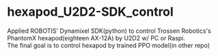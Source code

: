 # hexapod_U2D2-SDK_control
Applied ROBOTIS' Dynamixel SDK(python) to control Trossen Robotics's PhantomX hexapod(eighteen AX-12A) by U2D2 w/ PC or Raspi.<br>
The final goal is to control hexapod by trained PPO model(in other repo)
